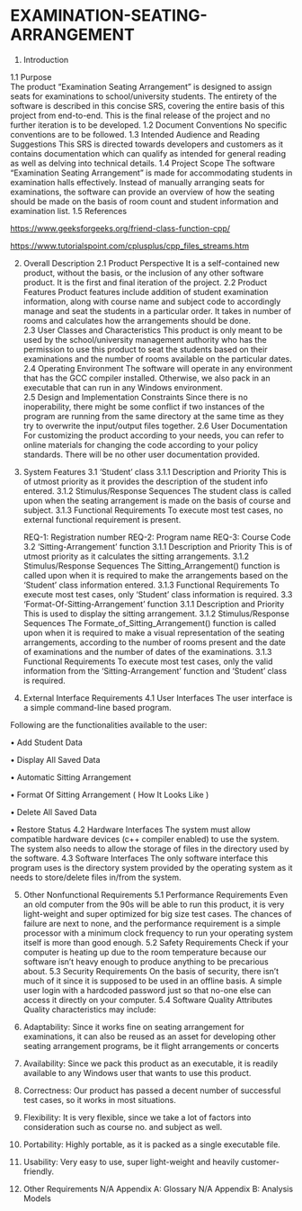 # EXAMINATION-SEATING-ARRANGEMENT
1. Introduction 

1.1 Purpose  
The product “Examination Seating Arrangement” is designed to assign seats for examinations to school/university students. The entirety of the software is described in this concise SRS, covering the entire basis of this project from end-to-end. This is the final release of the project and no further iteration is to be developed. 
1.2 Document Conventions 
No specific conventions are to be followed. 
1.3 Intended Audience and Reading Suggestions 
This SRS is directed towards developers and customers as it contains documentation which can qualify as intended for general reading as well as delving into technical details. 
1.4 Project Scope 
The software “Examination Seating Arrangement” is made for accommodating students in examination halls effectively. Instead of manually arranging seats for examinations, the software can provide an overview of how the seating should be made on the basis of room count and student information and examination list. 
1.5 References


https://www.geeksforgeeks.org/friend-class-function-cpp/ 



https://www.tutorialspoint.com/cplusplus/cpp_files_streams.htm 
 
 
 
 
 
 
2. Overall Description 
2.1 Product Perspective 
It is a self-contained new product, without the basis, or the inclusion of any other software product. It is the first and final iteration of the project. 
2.2 Product Features 
Product features include addition of student examination information, along with course name and subject code to accordingly manage and seat the students in a particular order. It takes in number of rooms and calculates how the arrangements should be done.  
2.3 User Classes and Characteristics 
This product is only meant to be used by the school/university management authority who has the permission to use this product to seat the students based on their examinations and the number of rooms available on the particular dates. 
2.4 Operating Environment 
The software will operate in any environment that has the GCC compiler installed. Otherwise, we also pack in an executable that can run in any Windows environment.  
2.5 Design and Implementation Constraints 
Since there is no inoperability, there might be some conflict if two instances of the program are running from the same directory at the same time as they try to overwrite the input/output files together. 
2.6 User Documentation 
For customizing the product according to your needs, you can refer to online materials for changing the code according to your policy standards. There will be no other user documentation provided. 
 
 
 
 
 
 
 
 
 
 
 
 
3. System Features 
3.1 ‘Student’ class 
	3.1.1 	Description and Priority 
	 	This is of utmost priority as it provides the description of the student info entered. 
	3.1.2 	Stimulus/Response Sequences 
 	The student class is called upon when the seating arrangement is made on the basis of course and subject. 
	3.1.3 	Functional Requirements 
	 	To execute most test cases, no external functional requirement is present. 
 	 
	REQ-1: 	Registration number 
	REQ-2: 	Program name 
	REQ-3: 	Course Code 
3.2 ‘Sitting-Arrangement’ function 
	3.1.1 	Description and Priority 
	 	This is of utmost priority as it calculates the sitting arrangements. 
	3.1.2 	Stimulus/Response Sequences 
 The Sitting_Arrangement() function is called upon when it is required to make the arrangements based on the ‘Student’ class information entered. 
	3.1.3 	Functional Requirements 
	 	To execute most test cases, only ‘Student’ class information is required. 
3.3 ‘Format-Of-Sitting-Arrangement’ function 
	3.1.1 	Description and Priority 
	 	This is used to display the sitting arrangement. 
	3.1.2 	Stimulus/Response Sequences 
 	The Formate_of_Sitting_Arrangement() function is called upon when it is required to make a visual representation of the seating arrangements, according to the number of rooms present and the date of examinations and the number of dates of the examinations. 
	3.1.3 	Functional Requirements 
 	To execute most test cases, only the valid information from the ‘Sitting-Arrangement’ function and ‘Student’ class is required. 
 	 
4. External Interface Requirements 
4.1 User Interfaces 
The user interface is a simple command-line based program. 
 
Following are the functionalities available to the user: 
 
•	Add Student Data 
 
•	Display All Saved Data 
 
•	Automatic Sitting Arrangement 
 
•	Format Of Sitting Arrangement ( How It Looks Like ) 
 
•	Delete All Saved Data 
 
•	Restore Status 
4.2 Hardware Interfaces 
The system must allow compatible hardware devices (c++ compiler enabled) to use the system. The system also needs to allow the storage of files in the directory used by the software. 
4.3 Software Interfaces 
The only software interface this program uses is the directory system provided by the operating system as it needs to store/delete files in/from the system. 
 
 
 
 
 
 
 
 
 
 
 
 
5. Other Nonfunctional Requirements 
5.1 Performance Requirements 
Even an old computer from the 90s will be able to run this product, it is very light-weight and super optimized for big size test cases. The chances of failure are next to none, and the performance requirement is a simple processor with a minimum clock frequency to run your operating system itself is more than good enough. 
5.2 Safety Requirements 
Check if your computer is heating up due to the room temperature because our software isn’t heavy enough to produce anything to be precarious about. 
5.3 Security Requirements 
On the basis of security, there isn’t much of it since it is supposed to be used in an offline basis. A simple user login with a hardcoded password just so that no-one else can access it directly on your computer. 
5.4 Software Quality Attributes 
Quality characteristics may include: 
 
1.	Adaptability: Since it works fine on seating arrangement for examinations, it can also be reused as an asset for developing other seating arrangement programs, be it flight arrangements or concerts 
2.	Availability: Since we pack this product as an executable, it is readily available to any Windows user that wants to use this product. 
3.	Correctness: Our product has passed a decent number of successful test cases, so it works in most situations. 
4.	Flexibility: It is very flexible, since we take a lot of factors into consideration such as course no. and subject as well. 
5.	Portability: Highly portable, as it is packed as a single executable file. 
6.	Usability: Very easy to use, super light-weight and heavily customer-friendly. 
6. Other Requirements 
N/A 
Appendix A: Glossary 
N/A 
Appendix B: Analysis Models 

  
 
 

